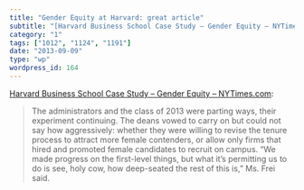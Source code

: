 ```yaml
---
title: "Gender Equity at Harvard: great article"
subtitle: "[Harvard Business School Case Study – Gender Equity – NYTimes.com](http://www.nytimes.com/2013/09/08..."
category: "1"
tags: ["1012", "1124", "1191"]
date: "2013-09-09"
type: "wp"
wordpress_id: 164
---
```

[Harvard Business School Case Study – Gender Equity – NYTimes.com](http://www.nytimes.com/2013/09/08/education/harvard-case-study-gender-equity.html?_r=0):

> The administrators and the class of 2013 were parting ways, their experiment continuing. The deans vowed to carry on but could not say how aggressively: whether they were willing to revise the tenure process to attract more female contenders, or allow only firms that hired and promoted female candidates to recruit on campus. “We made progress on the first-level things, but what it’s permitting us to do is see, holy cow, how deep-seated the rest of this is,” Ms. Frei said.